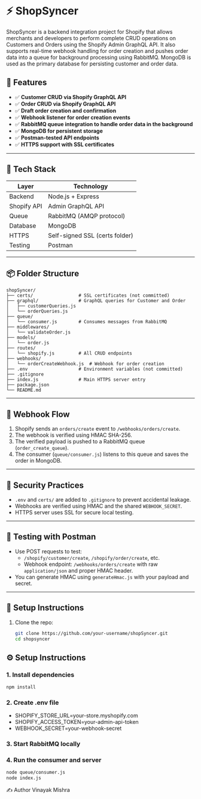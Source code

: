 # ⚡ ShopSyncer

ShopSyncer is a backend integration project for Shopify that allows merchants and developers to perform complete CRUD operations on Customers and Orders using the Shopify Admin GraphQL API. It also supports real-time webhook handling for order creation and pushes order data into a queue for background processing using RabbitMQ. MongoDB is used as the primary database for persisting customer and order data.

## 🚀 Features

- ✅ **Customer CRUD via Shopify GraphQL API**
- ✅ **Order CRUD via Shopify GraphQL API**
- ✅ **Draft order creation and confirmation**
- ✅ **Webhook listener for order creation events**
- ✅ **RabbitMQ queue integration to handle order data in the background**
- ✅ **MongoDB for persistent storage**
- ✅ **Postman-tested API endpoints**
- ✅ **HTTPS support with SSL certificates**

---

## 🧱 Tech Stack

| Layer       | Technology                          |
|-------------|-------------------------------------|
| Backend     | Node.js + Express                   |
| Shopify API | Admin GraphQL API                   |
| Queue       | RabbitMQ (AMQP protocol)            |
| Database    | MongoDB                             |
| HTTPS       | Self-signed SSL (certs folder)      |
| Testing     | Postman                             |

---

## 📦 Folder Structure
```
shopSyncer/
├── certs/                 # SSL certificates (not committed)
├── graphql/               # GraphQL queries for Customer and Order
│   ├── customerQueries.js
│   └── orderQueries.js
├── queue/
│   └── consumer.js        # Consumes messages from RabbitMQ
├── middlewares/
│   └── validateOrder.js
├── models/
│   └── order.js
├── routes/
│   └── shopify.js         # All CRUD endpoints
├── webhooks/
│   └── orderCreateWebhook.js  # Webhook for order creation
├── .env                   # Environment variables (not committed)
├── .gitignore
├── index.js               # Main HTTPS server entry
├── package.json
└── README.md

```

---

## 📡 Webhook Flow

1. Shopify sends an `orders/create` event to `/webhooks/orders/create`.
2. The webhook is verified using HMAC SHA-256.
3. The verified payload is pushed to a RabbitMQ queue (`order_create_queue`).
4. The consumer (`queue/consumer.js`) listens to this queue and saves the order in MongoDB.

---

## 🔐 Security Practices

- `.env` and `certs/` are added to `.gitignore` to prevent accidental leakage.
- Webhooks are verified using HMAC and the shared `WEBHOOK_SECRET`.
- HTTPS server uses SSL for secure local testing.

---

## 🧪 Testing with Postman

- Use POST requests to test:
  - `/shopify/customer/create`, `/shopify/order/create`, etc.
  - Webhook endpoint: `/webhooks/orders/create` with raw `application/json` and proper HMAC header.
- You can generate HMAC using `generateHmac.js` with your payload and secret.

---

## 📌 Setup Instructions

1. Clone the repo:
   ```bash
   git clone https://github.com/your-username/shopSyncer.git
   cd shopsyncer

## ⚙️ Setup Instructions

### 1. Install dependencies

```bash
npm install 
```
### 2. Create .env file
- SHOPIFY_STORE_URL=your-store.myshopify.com
- SHOPIFY_ACCESS_TOKEN=your-admin-api-token
- WEBHOOK_SECRET=your-webhook-secret

### 3. Start RabbitMQ locally

### 4. Run the consumer and server
```bash
node queue/consumer.js
node index.js
```
✍️ Author
Vinayak Mishra
